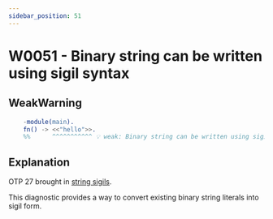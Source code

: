 ```yaml
---
sidebar_position: 51
---
```


# W0051 - Binary string can be written using sigil syntax

## WeakWarning

```erlang
    -module(main).
    fn() -> <<"hello">>.
    %%      ^^^^^^^^^^^ 💡 weak: Binary string can be written using sigil syntax.
```

## Explanation

OTP 27 brought in [string sigils](https://www.erlang.org/blog/highlights-otp-27/#sigils).

This diagnostic provides a way to convert existing binary string literals into sigil form.
